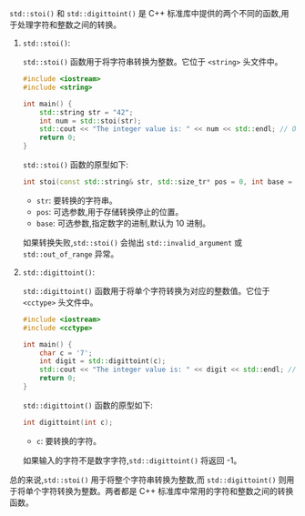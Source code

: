 `std::stoi()` 和 `std::digittoint()` 是 C++
标准库中提供的两个不同的函数,用于处理字符和整数之间的转换。

1. `std::stoi()`:

   `std::stoi()`
   函数用于将字符串转换为整数。它位于 `<string>` 头文件中。

   ```cpp
   #include <iostream>
   #include <string>

   int main() {
       std::string str = "42";
       int num = std::stoi(str);
       std::cout << "The integer value is: " << num << std::endl; // Output: 42
       return 0;
   }
   ```

   `std::stoi()` 函数的原型如下:

   ```cpp
   int stoi(const std::string& str, std::size_tr* pos = 0, int base = 10);
   ```

    - `str`: 要转换的字符串。
    - `pos`: 可选参数,用于存储转换停止的位置。
    - `base`: 可选参数,指定数字的进制,默认为 10 进制。

   如果转换失败,`std::stoi()` 会抛出 `std::invalid_argument`
   或 `std::out_of_range` 异常。

2. `std::digittoint()`:

   `std::digittoint()`
   函数用于将单个字符转换为对应的整数值。它位于 `<cctype>`
   头文件中。

   ```cpp
   #include <iostream>
   #include <cctype>

   int main() {
       char c = '7';
       int digit = std::digittoint(c);
       std::cout << "The integer value is: " << digit << std::endl; // Output: 7
       return 0;
   }
   ```

   `std::digittoint()` 函数的原型如下:

   ```cpp
   int digittoint(int c);
   ```

    - `c`: 要转换的字符。

   如果输入的字符不是数字字符,`std::digittoint()` 将返回 -1。

总的来说,`std::stoi()`
用于将整个字符串转换为整数,而 `std::digittoint()`
则用于将单个字符转换为整数。两者都是 C++ 标准库中常用的字符和整数之间的转换函数。